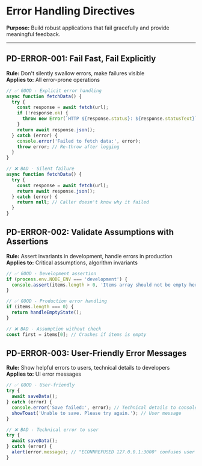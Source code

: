 # Error Handling Directives

**Purpose:** Build robust applications that fail gracefully and provide meaningful feedback.

---

## PD-ERROR-001: Fail Fast, Fail Explicitly
**Rule:** Don't silently swallow errors, make failures visible  
**Applies to:** All error-prone operations

```javascript
// ✅ GOOD - Explicit error handling
async function fetchData() {
  try {
    const response = await fetch(url);
    if (!response.ok) {
      throw new Error(`HTTP ${response.status}: ${response.statusText}`);
    }
    return await response.json();
  } catch (error) {
    console.error('Failed to fetch data:', error);
    throw error; // Re-throw after logging
  }
}

// ❌ BAD - Silent failure
async function fetchData() {
  try {
    const response = await fetch(url);
    return await response.json();
  } catch (error) {
    return null; // Caller doesn't know why it failed
  }
}
```

## PD-ERROR-002: Validate Assumptions with Assertions
**Rule:** Assert invariants in development, handle errors in production  
**Applies to:** Critical assumptions, algorithm invariants

```javascript
// ✅ GOOD - Development assertion
if (process.env.NODE_ENV === 'development') {
  console.assert(items.length > 0, 'Items array should not be empty here');
}

// ✅ GOOD - Production error handling
if (items.length === 0) {
  return handleEmptyState();
}

// ❌ BAD - Assumption without check
const first = items[0]; // Crashes if items is empty
```

## PD-ERROR-003: User-Friendly Error Messages
**Rule:** Show helpful errors to users, technical details to developers  
**Applies to:** UI error messages

```javascript
// ✅ GOOD - User-friendly
try {
  await saveData();
} catch (error) {
  console.error('Save failed:', error); // Technical details to console
  showToast('Unable to save. Please try again.'); // User message
}

// ❌ BAD - Technical error to user
try {
  await saveData();
} catch (error) {
  alert(error.message); // "ECONNREFUSED 127.0.0.1:3000" confuses user
}
```